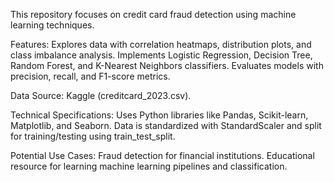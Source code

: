 This repository focuses on credit card fraud detection using machine learning techniques.

Features:
Explores data with correlation heatmaps, distribution plots, and class imbalance analysis. Implements Logistic Regression, Decision Tree, Random Forest, and K-Nearest Neighbors classifiers. Evaluates models with precision, recall, and F1-score metrics.

Data Source:
Kaggle (creditcard_2023.csv).

Technical Specifications:
Uses Python libraries like Pandas, Scikit-learn, Matplotlib, and Seaborn. Data is standardized with StandardScaler and split for training/testing using train_test_split.

Potential Use Cases:
Fraud detection for financial institutions. Educational resource for learning machine learning pipelines and classification.
